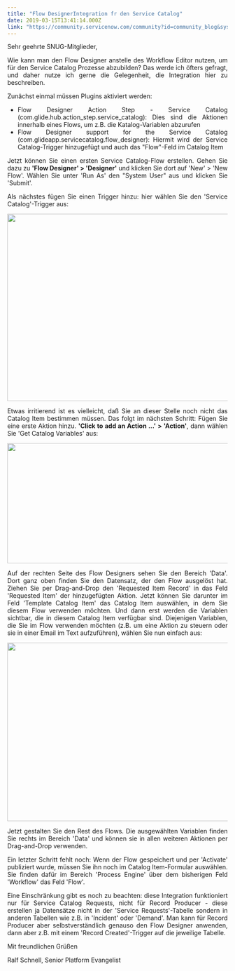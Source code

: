 ```yaml
---
title: "Flow DesignerIntegration fr den Service Catalog"
date: 2019-03-15T13:41:14.000Z
link: "https://community.servicenow.com/community?id=community_blog&sys_id=90e82548dbdc3704f7fca851ca9619ab"
---
```

<p style="text-align: justify;">Sehr geehrte SNUG-Mitglieder,</p>
<p style="text-align: justify;">Wie kann man den Flow Designer anstelle des Workflow Editor nutzen, um für den Service Catalog Prozesse abzubilden? Das werde ich öfters gefragt, und daher nutze ich gerne die Gelegenheit, die Integration hier zu beschreiben.</p>
<p style="text-align: justify;">Zunächst einmal müssen Plugins aktiviert werden:</p>
<ul style="text-align: justify;"><li>Flow Designer Action Step - Service Catalog (com.glide.hub.action_step.service_catalog): Dies sind die Aktionen innerhalb eines Flows, um z.B. die Katalog-Variablen abzurufen</li><li>Flow Designer support for the Service Catalog (com.glideapp.servicecatalog.flow_designer): Hiermit wird der Service Catalog-Trigger hinzugefügt und auch das &#34;Flow&#34;-Feld im Catalog Item</li></ul>
<p style="text-align: justify;">Jetzt können Sie einen ersten Service Catalog-Flow erstellen. Gehen Sie dazu zu <strong>&#39;Flow Designer&#39; &gt; &#39;Designer&#39;</strong> und klicken Sie dort auf &#39;New&#39; &gt; &#39;New Flow&#39;. Wählen Sie unter &#39;Run As&#39; den &#34;System User&#34; aus und klicken Sie &#39;Submit&#39;.</p>
<p style="text-align: justify;">Als nächstes fügen Sie einen Trigger hinzu: hier wählen Sie den &#39;Service Catalog&#39;-Trigger aus:</p>
<p><img src="https://community.servicenow.com/a3c4a544db5c3704f7fca851ca961902.iix" width="597" height="427" /></p>
<p style="text-align: justify;">Etwas irritierend ist es vielleicht, daß Sie an dieser Stelle noch nicht das Catalog Item bestimmen müssen. Das folgt im nächsten Schritt: Fügen Sie eine erste Aktion hinzu. <strong>&#39;Click to add an Action ...&#39; &gt; &#39;Action&#39;</strong>, dann wählen Sie &#39;Get Catalog Variables&#39; aus:</p>
<p><img src="https://community.servicenow.com/5765e5c8db5c3704f7fca851ca96198c.iix" width="611" height="274" /></p>
<p style="text-align: justify;">Auf der rechten Seite des Flow Designers sehen Sie den Bereich &#39;Data&#39;. Dort ganz oben finden Sie den Datensatz, der den Flow ausgelöst hat. Ziehen Sie per Drag-and-Drop den &#39;Requested Item Record&#39; in das Feld &#39;Requested Item&#39; der hinzugefügten Aktion. Jetzt können Sie darunter im Feld &#39;Template Catalog Item&#39; das Catalog Item auswählen, in dem Sie diesem Flow verwenden möchten. Und dann erst werden die Variablen sichtbar, die in diesem Catalog Item verfügbar sind. Diejenigen Variablen, die Sie im Flow verwenden möchten (z.B. um eine Aktion zu steuern oder sie in einer Email im Text aufzuführen), wählen Sie nun einfach aus:</p>
<p><img src="https://community.servicenow.com/4a072588db9c3704f7fca851ca9619e3.iix" width="609" height="407" /></p>
<p style="text-align: justify;">Jetzt gestalten Sie den Rest des Flows. Die ausgewählten Variablen finden Sie rechts im Bereich &#39;Data&#39; und können sie in allen weiteren Aktionen per Drag-and-Drop verwenden.</p>
<p style="text-align: justify;">Ein letzter Schritt fehlt noch: Wenn der Flow gespeichert und per &#39;Activate&#39; publiziert wurde, müssen Sie ihn noch im Catalog Item-Formular auswählen. Sie finden dafür im Bereich &#39;Process Engine&#39; über dem bisherigen Feld &#39;Workflow&#39; das Feld &#39;Flow&#39;.</p>
<p style="text-align: justify;">Eine Einschränkung gibt es noch zu beachten: diese Integration funktioniert nur für Service Catalog Requests, nicht für Record Producer - diese erstellen ja Datensätze nicht in der &#39;Service Requests&#39;-Tabelle sondern in anderen Tabellen wie z.B. in &#39;Incident&#39; oder &#39;Demand&#39;. Man kann für Record Producer aber selbstverständlich genauso den Flow Designer anwenden, dann aber z.B. mit einem &#39;Record Created&#39;-Trigger auf die jeweilige Tabelle.</p>
<p style="text-align: justify;">Mit freundlichen Grüßen</p>
<p style="text-align: justify;">Ralf Schnell, Senior Platform Evangelist</p>